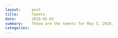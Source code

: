```yaml
---
layout:     post
title:      Tweets
date:       2018-05-03
summary:    These are the tweets for May 3, 2018.
categories:
---
```


